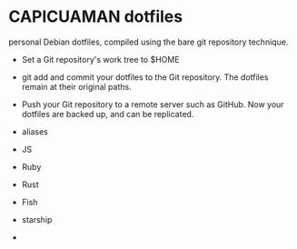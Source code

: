# CAPICUAMAN dotfiles
personal Debian dotfiles, compiled using the bare git repository technique.

* Set a Git repository's work tree to $HOME
* git add and commit your dotfiles to the Git repository. The dotfiles remain at their original paths.
* Push your Git repository to a remote server such as GitHub. Now your dotfiles are backed up, and can be replicated.

* aliases
* JS
* Ruby
* Rust

* Fish
* starship
* 
